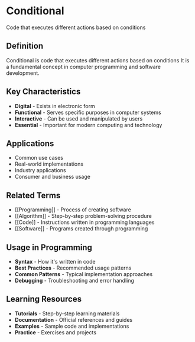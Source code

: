 # Conditional

Code that executes different actions based on conditions

## Definition
Conditional is code that executes different actions based on conditions It is a fundamental concept in computer programming and software development.

## Key Characteristics
- **Digital** - Exists in electronic form
- **Functional** - Serves specific purposes in computer systems
- **Interactive** - Can be used and manipulated by users
- **Essential** - Important for modern computing and technology

## Applications
- Common use cases
- Real-world implementations
- Industry applications
- Consumer and business usage

## Related Terms
- [[Programming]] - Process of creating software
- [[Algorithm]] - Step-by-step problem-solving procedure
- [[Code]] - Instructions written in programming languages
- [[Software]] - Programs created through programming

## Usage in Programming
- **Syntax** - How it's written in code
- **Best Practices** - Recommended usage patterns
- **Common Patterns** - Typical implementation approaches
- **Debugging** - Troubleshooting and error handling

## Learning Resources
- **Tutorials** - Step-by-step learning materials
- **Documentation** - Official references and guides
- **Examples** - Sample code and implementations
- **Practice** - Exercises and projects
